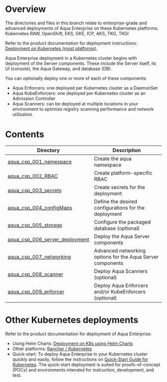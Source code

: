 # Overview

The directories and files in this branch relate to enterprise-grade and advanced deployments of Aqua Enterprise on these Kubernetes platforms:
Kubernetes RAW, OpenShift, EKS, GKE, ICP, AKS, TKG, TKGI

Refer to the product documentation for deployment instructions: [Deployment on Kubernetes (most platforms)](https://docs.aquasec.com/v6.0/docs/deploy-k8s-most-platforms).

Aqua Enterprise deployment in a Kubernetes cluster begins with deployment of the Server components. These include the Server itself, its UI (console), the Aqua Gateway, and database (DB).

You can optionally deploy one or more of each of these components:

- Aqua Enforcers: one deployed per Kubernetes cluster as a DaemonSet
- Aqua KubeEnforcers: one deployed per Kubernetes cluster as an Admission Controller
- Aqua Scanners: can be deployed at multiple locations in your environment to optimize registry scanning performance and network utilization


# Contents

| Directory                                                    | Description                                                  |
| ------------------------------------------------------------ | ------------------------------------------------------------ |
| [aqua_csp_001_namespace](https://github.com/aquasecurity/deployments/tree/6.0/orchestrators/kubernetes/manifests/aqua_csp_001_namespace) | Create the aqua namespace 
| [aqua_csp_002_RBAC](https://github.com/aquasecurity/deployments/tree/6.0/orchestrators/kubernetes/manifests/aqua_csp_002_RBAC) | Create platform-specific RBAC |
| [aqua_csp_003_secrets](https://github.com/aquasecurity/deployments/tree/6.0/orchestrators/kubernetes/manifests/aqua_csp_003_secrets) | Create secrets for the deployment |
| [aqua_csp_004_configMaps](https://github.com/aquasecurity/deployments/tree/6.0/orchestrators/kubernetes/manifests/aqua_csp_004_configMaps) | Define the desired configurations for the deployment |
| [aqua_csp_005_storage](https://github.com/aquasecurity/deployments/tree/6.0/orchestrators/kubernetes/manifests/aqua_csp_005_storage) | Configure the packaged database (optional) |
| [aqua_csp_006_server_deployment](https://github.com/aquasecurity/deployments/tree/6.0/orchestrators/kubernetes/manifests/aqua_csp_006_server_deployment) | Deploy the Aqua Server components |
| [aqua_csp_007_networking](https://github.com/aquasecurity/deployments/tree/6.0/orchestrators/kubernetes/manifests/aqua_csp_007_networking) | Advanced networking options for the Aqua Server components |
| [aqua_csp_008_scanner](https://github.com/aquasecurity/deployments/tree/6.0/orchestrators/kubernetes/manifests/aqua_csp_008_scanner) | Deploy Aqua Scanners (optional) |
| [aqua_csp_009_enforcer](https://github.com/aquasecurity/deployments/tree/6.0/orchestrators/kubernetes/manifests/aqua_csp_009_enforcer) | Deploy Aqua Enforcers and/or KubeEnforcers (optional) |

# Other Kubernetes deployments

Refer to the product documentation for deployment of Aqua Enterprise:
- Using Helm Charts: [Deployment on K8s using Helm Charts](https://docs.aquasec.com/v6.0/docs/kubernetes-with-helm)
- Other platforms: [Rancher / Kubernetes](https://docs.aquasec.com/v6.0/docs/rancher-kubernetes)
- Quick-start: To deploy Aqua Enterprise in your Kubernetes cluster quickly and easily, follow the instructions on [Quick-Start Guide for Kubernetes](https://docs.aquasec.com/v6.0/docs/quick-start-guide-for-kubernetes). The quick-start deployment is suited for proofs-of-concept (POCs) and environments intended for instruction, development, and test.
